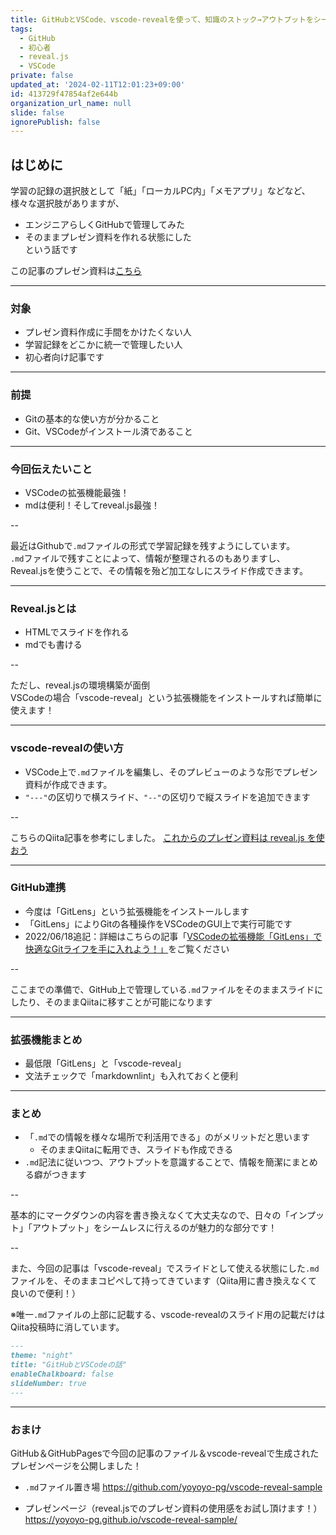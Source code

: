 ```yaml
---
title: GitHubとVSCode、vscode-revealを使って、知識のストック→アウトプットをシームレスに行える環境を整えた話
tags:
  - GitHub
  - 初心者
  - reveal.js
  - VSCode
private: false
updated_at: '2024-02-11T12:01:23+09:00'
id: 413729f47854af2e644b
organization_url_name: null
slide: false
ignorePublish: false
---
```

## はじめに

学習の記録の選択肢として「紙」「ローカルPC内」「メモアプリ」などなど、様々な選択肢がありますが、

- エンジニアらしくGitHubで管理してみた
- そのままプレゼン資料を作れる状態にした  
という話です

この記事のプレゼン資料は[こちら](https://yoyoyo-pg.github.io/vscode-reveal-sample/)

---

### 対象

- プレゼン資料作成に手間をかけたくない人
- 学習記録をどこかに統一で管理したい人
- 初心者向け記事です

---

### 前提

- Gitの基本的な使い方が分かること
- Git、VSCodeがインストール済であること

---

### 今回伝えたいこと

- VSCodeの拡張機能最強！
- mdは便利！そしてreveal.js最強！

--

最近はGithubで`.md`ファイルの形式で学習記録を残すようにしています。  
`.md`ファイルで残すことによって、情報が整理されるのもありますし、  
Reveal.jsを使うことで、その情報を殆ど加工なしにスライド作成できます。

---

### Reveal.jsとは

- HTMLでスライドを作れる
- mdでも書ける

--

ただし、reveal.jsの環境構築が面倒  
VSCodeの場合「vscode-reveal」という拡張機能をインストールすれば簡単に使えます！

---

### vscode-revealの使い方

- VSCode上で`.md`ファイルを編集し、そのプレビューのような形でプレゼン資料が作成できます。
- `"---"`の区切りで横スライド、`"--"`の区切りで縦スライドを追加できます

--

こちらのQiita記事を参考にしました。
[これからのプレゼン資料は reveal.js を使おう](https://qiita.com/Targityen/items/40ae4795e2cb77c1adc6)

---

### GitHub連携

- 今度は「GitLens」という拡張機能をインストールします
- 「GitLens」によりGitの各種操作をVSCodeのGUI上で実行可能です
- 2022/06/18追記：詳細はこちらの記事「[VSCodeの拡張機能「GitLens」で快適なGitライフを手に入れよう！」](https://qiita.com/yoyoyo_pg/items/e7f010dd13f99e61beba)をご覧ください

--

ここまでの準備で、GitHub上で管理している`.md`ファイルをそのままスライドにしたり、そのままQiitaに移すことが可能になります

---

### 拡張機能まとめ

- 最低限「GitLens」と「vscode-reveal」
- 文法チェックで「markdownlint」も入れておくと便利

---

### まとめ

- 「`.md`での情報を様々な場所で利活用できる」のがメリットだと思います
  - そのままQiitaに転用でき、スライドも作成できる
- `.md`記法に従いつつ、アウトプットを意識することで、情報を簡潔にまとめる癖がつきます

--

基本的にマークダウンの内容を書き換えなくて大丈夫なので、日々の「インプット」「アウトプット」をシームレスに行えるのが魅力的な部分です！

--

また、今回の記事は「vscode-reveal」でスライドとして使える状態にした`.md`ファイルを、そのままコピペして持ってきています（Qiita用に書き換えなくて良いので便利！）  

※唯一`.md`ファイルの上部に記載する、vscode-revealのスライド用の記載だけはQiita投稿時に消しています。

```md
---
theme: "night"
title: "GitHubとVSCodeの話"
enableChalkboard: false
slideNumber: true
---
```

---

### おまけ

GitHub＆GitHubPagesで今回の記事のファイル＆vscode-revealで生成されたプレゼンページを公開しました！

- `.md`ファイル置き場
<https://github.com/yoyoyo-pg/vscode-reveal-sample>

- プレゼンページ（reveal.jsでのプレゼン資料の使用感をお試し頂けます！）
<https://yoyoyo-pg.github.io/vscode-reveal-sample/>
